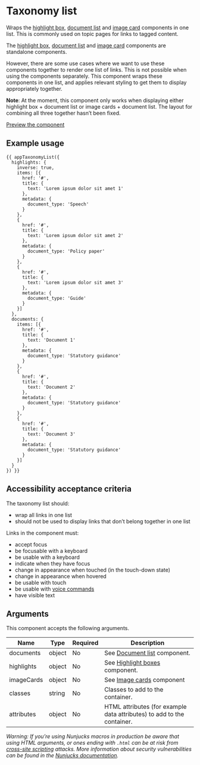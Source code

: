 # Taxonomy list

Wraps the [highlight box](https://govuk-website-prototype.herokuapp.com/components/highlight-boxes/), [document list](https://govuk-website-prototype.herokuapp.com/components/document-list/) and [image card](https://govuk-website-prototype.herokuapp.com/components/image-card/) components in one list. This is commonly used on topic pages for links to tagged content.

The [highlight box](../highlight-boxes/README.md), [document list](../document-list/README.md) and [image card](../image-card/README.md) components are standalone components.

However, there are some use cases where we want to use these components together to render one list of links. This is not possible when using the components separately. This component wraps these components in one list, and applies relevant styling to get them to display appropriately together.

**Note**: At the moment, this component only works when displaying either highlight box + document list or image cards + document list. The layout for combining all three together hasn’t been fixed.

[Preview the component](https://govuk-website-prototype.herokuapp.com/components/taxonomy-list/)

## Example usage

```
{{ appTaxonomyList({
  highlights: {
    inverse: true,
    items: [{
      href: '#',
      title: {
        text: 'Lorem ipsum dolor sit amet 1'
      },
      metadata: {
        document_type: 'Speech'
      }
    },
    {
      href: '#',
      title: {
        text: 'Lorem ipsum dolor sit amet 2'
      },
      metadata: {
        document_type: 'Policy paper'
      }
    },
    {
      href: '#',
      title: {
        text: 'Lorem ipsum dolor sit amet 3'
      },
      metadata: {
        document_type: 'Guide'
      }
    }]
  },
  documents: {
    items: [{
      href: '#',
      title: {
        text: 'Document 1'
      },
      metadata: {
        document_type: 'Statutory guidance'
      }
    },
    {
      href: '#',
      title: {
        text: 'Document 2'
      },
      metadata: {
        document_type: 'Statutory guidance'
      }
    },
    {
      href: '#',
      title: {
        text: 'Document 3'
      },
      metadata: {
        document_type: 'Statutory guidance'
      }
    }]
  }
}) }}
```

## Accessibility acceptance criteria

The taxonomy list should:

- wrap all links in one list
- should not be used to display links that don’t belong together in one list

Links in the component must:

- accept focus
- be focusable with a keyboard
- be usable with a keyboard
- indicate when they have focus
- change in appearance when touched (in the touch-down state)
- change in appearance when hovered
- be usable with touch
- be usable with [voice commands](https://www.w3.org/WAI/perspectives/voice.html)
- have visible text

## Arguments

This component accepts the following arguments.

|Name|Type|Required|Description|
|---|---|---|---|
|documents|object|No|See [Document list](../document-list/README.md) component.|
|highlights|object|No|See [Highlight boxes](../highlight-boxes/README.md) component.|
|imageCards|object|No|See [Image cards](../image-card/README.md) component|
|classes|string|No|Classes to add to the container.|
|attributes|object|No|HTML attributes (for example data attributes) to add to the container.|

*Warning: If you’re using Nunjucks macros in production be aware that using HTML arguments, or ones ending with `.html` can be at risk from [cross-site scripting](https://en.wikipedia.org/wiki/Cross-site_scripting) attacks. More information about security vulnerabilities can be found in the [Nunjucks documentation](https://mozilla.github.io/nunjucks/api.html#user-defined-templates-warning).*

